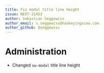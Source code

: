```yaml
---
title: Fix modal title line height
issue: NEXT-21453
author: Sebastian Seggewiss
author_email: s.seggewiss@haokeyingxiao.com
author_github: @seggewiss
---
```

# Administration
* Changed `sw-modal` title line height
